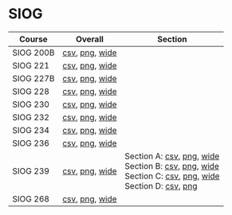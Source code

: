 # SIOG

| Course | Overall | Section |
| ------ | ------- | ------- |
| SIOG 200B | [csv](https://github.com/UCSD-Historical-Enrollment-Data/2024Spring/blob/main/overall/SIOG%20200B.csv), [png](https://raw.githubusercontent.com/UCSD-Historical-Enrollment-Data/2024Spring/main/plot_overall/SIOG%20200B.png), [wide](https://raw.githubusercontent.com/UCSD-Historical-Enrollment-Data/2024Spring/main/plot_overall_wide/SIOG%20200B.png) |  |
| SIOG 221 | [csv](https://github.com/UCSD-Historical-Enrollment-Data/2024Spring/blob/main/overall/SIOG%20221.csv), [png](https://raw.githubusercontent.com/UCSD-Historical-Enrollment-Data/2024Spring/main/plot_overall/SIOG%20221.png), [wide](https://raw.githubusercontent.com/UCSD-Historical-Enrollment-Data/2024Spring/main/plot_overall_wide/SIOG%20221.png) |  |
| SIOG 227B | [csv](https://github.com/UCSD-Historical-Enrollment-Data/2024Spring/blob/main/overall/SIOG%20227B.csv), [png](https://raw.githubusercontent.com/UCSD-Historical-Enrollment-Data/2024Spring/main/plot_overall/SIOG%20227B.png), [wide](https://raw.githubusercontent.com/UCSD-Historical-Enrollment-Data/2024Spring/main/plot_overall_wide/SIOG%20227B.png) |  |
| SIOG 228 | [csv](https://github.com/UCSD-Historical-Enrollment-Data/2024Spring/blob/main/overall/SIOG%20228.csv), [png](https://raw.githubusercontent.com/UCSD-Historical-Enrollment-Data/2024Spring/main/plot_overall/SIOG%20228.png), [wide](https://raw.githubusercontent.com/UCSD-Historical-Enrollment-Data/2024Spring/main/plot_overall_wide/SIOG%20228.png) |  |
| SIOG 230 | [csv](https://github.com/UCSD-Historical-Enrollment-Data/2024Spring/blob/main/overall/SIOG%20230.csv), [png](https://raw.githubusercontent.com/UCSD-Historical-Enrollment-Data/2024Spring/main/plot_overall/SIOG%20230.png), [wide](https://raw.githubusercontent.com/UCSD-Historical-Enrollment-Data/2024Spring/main/plot_overall_wide/SIOG%20230.png) |  |
| SIOG 232 | [csv](https://github.com/UCSD-Historical-Enrollment-Data/2024Spring/blob/main/overall/SIOG%20232.csv), [png](https://raw.githubusercontent.com/UCSD-Historical-Enrollment-Data/2024Spring/main/plot_overall/SIOG%20232.png), [wide](https://raw.githubusercontent.com/UCSD-Historical-Enrollment-Data/2024Spring/main/plot_overall_wide/SIOG%20232.png) |  |
| SIOG 234 | [csv](https://github.com/UCSD-Historical-Enrollment-Data/2024Spring/blob/main/overall/SIOG%20234.csv), [png](https://raw.githubusercontent.com/UCSD-Historical-Enrollment-Data/2024Spring/main/plot_overall/SIOG%20234.png), [wide](https://raw.githubusercontent.com/UCSD-Historical-Enrollment-Data/2024Spring/main/plot_overall_wide/SIOG%20234.png) |  |
| SIOG 236 | [csv](https://github.com/UCSD-Historical-Enrollment-Data/2024Spring/blob/main/overall/SIOG%20236.csv), [png](https://raw.githubusercontent.com/UCSD-Historical-Enrollment-Data/2024Spring/main/plot_overall/SIOG%20236.png), [wide](https://raw.githubusercontent.com/UCSD-Historical-Enrollment-Data/2024Spring/main/plot_overall_wide/SIOG%20236.png) |  |
| SIOG 239 | [csv](https://github.com/UCSD-Historical-Enrollment-Data/2024Spring/blob/main/overall/SIOG%20239.csv), [png](https://raw.githubusercontent.com/UCSD-Historical-Enrollment-Data/2024Spring/main/plot_overall/SIOG%20239.png), [wide](https://raw.githubusercontent.com/UCSD-Historical-Enrollment-Data/2024Spring/main/plot_overall_wide/SIOG%20239.png) | Section A: [csv](https://github.com/UCSD-Historical-Enrollment-Data/2024Spring/blob/main/section/SIOG%20239_A.csv), [png](https://raw.githubusercontent.com/UCSD-Historical-Enrollment-Data/2024Spring/main/plot_section/SIOG%20239_A.png), [wide](https://raw.githubusercontent.com/UCSD-Historical-Enrollment-Data/2024Spring/main/plot_section_wide/SIOG%20239_A.png)<br>Section B: [csv](https://github.com/UCSD-Historical-Enrollment-Data/2024Spring/blob/main/section/SIOG%20239_B.csv), [png](https://raw.githubusercontent.com/UCSD-Historical-Enrollment-Data/2024Spring/main/plot_section/SIOG%20239_B.png), [wide](https://raw.githubusercontent.com/UCSD-Historical-Enrollment-Data/2024Spring/main/plot_section_wide/SIOG%20239_B.png)<br>Section C: [csv](https://github.com/UCSD-Historical-Enrollment-Data/2024Spring/blob/main/section/SIOG%20239_C.csv), [png](https://raw.githubusercontent.com/UCSD-Historical-Enrollment-Data/2024Spring/main/plot_section/SIOG%20239_C.png), [wide](https://raw.githubusercontent.com/UCSD-Historical-Enrollment-Data/2024Spring/main/plot_section_wide/SIOG%20239_C.png)<br>Section D: [csv](https://github.com/UCSD-Historical-Enrollment-Data/2024Spring/blob/main/section/SIOG%20239_D.csv), [png](https://raw.githubusercontent.com/UCSD-Historical-Enrollment-Data/2024Spring/main/plot_section/SIOG%20239_D.png) |
| SIOG 268 | [csv](https://github.com/UCSD-Historical-Enrollment-Data/2024Spring/blob/main/overall/SIOG%20268.csv), [png](https://raw.githubusercontent.com/UCSD-Historical-Enrollment-Data/2024Spring/main/plot_overall/SIOG%20268.png), [wide](https://raw.githubusercontent.com/UCSD-Historical-Enrollment-Data/2024Spring/main/plot_overall_wide/SIOG%20268.png) |  |

